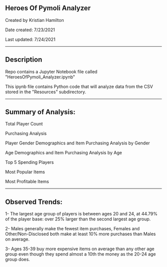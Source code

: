 Heroes Of Pymoli Analyzer
---------------------------------------------------------------------------------------------------------
Created by Kristian Hamilton

Date created: 7/23/2021

Last updated: 7/24/2021

---------------------------------------------------------------------------------------------------------
Description
---------------------------------------------------------------------------------------------------------
Repo contains a Jupyter Notebook file called "HeroesOfPymoli_Analyzer.ipynb"

This ipynb file contains Python code that will analyze data from the CSV stored in the "Resources" subdirectory.

---------------------------------------------------------------------------------------------------------
Summary of Analysis:
---------------------------------------------------------------------------------------------------------

Total Player Count

Purchasing Analysis

Player Gender Demographics and Item Purchasing Analysis by Gender

Age Demographics and Item Purchasing Analysis by Age

Top 5 Spending Players

Most Popular Items

Most Profitable Items

---------------------------------------------------------------------------------------------------------
Observed Trends:
---------------------------------------------------------------------------------------------------------

1- The largest age group of players is between ages 20 and 24, at 44.79% of the player base: over 25% larger than the second largest age group.

2- Males generally make the fewest item purchases, Females and Other/Non-Disclosed both make at least 10% more purchases than Males on average.

3- Ages 35-39 buy more expensive items on average than any other age group even though they spend almost a 10th the money as the 20-24 age group does.